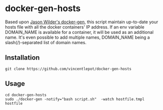 # docker-gen-hosts

Based upon [Jason Wilder's docker-gen](https://github.com/jwilder/docker-gen), this script maintain up-to-date your hosts file with all the docker containers' IP address.
If an env variable DOMAIN_NAME is available for a container, it will be used as an additional name. It's even possible to add multiple names, DOMAIN_NAME being a slash(/)-separated list of domain names.

## Installation
```
git clone https://github.com/vincentlepot/docker-gen-hosts
```

## Usage
```
cd docker-gen-hosts
sudo ./docker-gen -notify="bash script.sh"  -watch hostfile.tmpl hostfile
```
